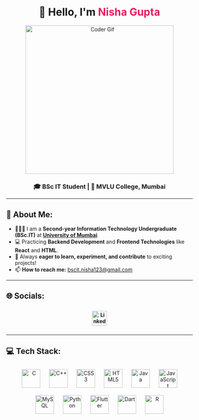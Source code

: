 <h1 align="center">👋 Hello, I'm <span style="color: #e91e63;">Nisha Gupta</span></h1>  
<div align="center">  
  <img src="code.gif" alt="Coder Gif" style="width:400px;"/>  
</div>  

<h3 align="center">🎓 <b>BSc IT Student</b> | 📍 <b>MVLU College, Mumbai</b></h3>

---

## 💫 About Me:
- 👩🏻‍💻 I am a **Second-year Information Technology Undergraduate (BSc.IT)** at **[University of Mumbai](https://mu.ac.in/)**  
- 💻 Practicing **Backend Development** and **Frontend Technologies** like **React** and **HTML**.  
- 🚀 Always **eager to learn, experiment, and contribute** to exciting projects!  
- 📫 **How to reach me:** bscit.nisha123@gmail.com
---

## 🌐 Socials:
<div align="center">
  <a href="https://www.linkedin.com/in/bhumika-dube-295105299/" target="_blank" style="text-decoration: none; font-weight: bold;">
    <img src="https://upload.wikimedia.org/wikipedia/commons/c/ca/LinkedIn_logo_initials.png" alt="LinkedIn" style="width:40px; height:40px; margin:10px; vertical-align:middle;">
  </a>
</div>

---

## 💻 Tech Stack:
<div align="center">  
<a href="https://www.cprogramming.com/" target="_blank"><img style="margin: 10px" src="https://profilinator.rishav.dev/skills-assets/c-original.svg" alt="C" height="50" /></a>  
<a href="https://www.cplusplus.com/" target="_blank"><img style="margin: 10px" src="https://profilinator.rishav.dev/skills-assets/cplusplus-original.svg" alt="C++" height="50" /></a>  
<a href="https://www.w3schools.com/css/" target="_blank"><img style="margin: 10px" src="https://profilinator.rishav.dev/skills-assets/css3-original-wordmark.svg" alt="CSS3" height="50" /></a>  
<a href="https://en.wikipedia.org/wiki/HTML5" target="_blank"><img style="margin: 10px" src="https://profilinator.rishav.dev/skills-assets/html5-original-wordmark.svg" alt="HTML5" height="50" /></a>  
<a href="https://www.java.com/" target="_blank"><img style="margin: 10px" src="https://profilinator.rishav.dev/skills-assets/java-original-wordmark.svg" alt="Java" height="50" /></a>  
<a href="https://www.javascript.com/" target="_blank"><img style="margin: 10px" src="https://profilinator.rishav.dev/skills-assets/javascript-original.svg" alt="JavaScript" height="50" /></a>  
<a href="https://www.mysql.com/" target="_blank"><img style="margin: 10px" src="https://profilinator.rishav.dev/skills-assets/mysql-original-wordmark.svg" alt="MySQL" height="50" /></a>  
<a href="https://www.python.org/" target="_blank"><img style="margin: 10px" src="https://profilinator.rishav.dev/skills-assets/python-original.svg" alt="Python" height="50" /></a>  
<a href="https://flutter.dev/" target="_blank"><img style="margin: 10px" src="https://profilinator.rishav.dev/skills-assets/flutterio-icon.svg" alt="Flutter" height="50" /></a>  
<a href="https://dart.dev/" target="_blank"><img style="margin: 10px" src="https://profilinator.rishav.dev/skills-assets/dartlang-icon.svg" alt="Dart" height="50" /></a>  
<a href="https://www.r-project.org/" target="_blank"><img style="margin: 10px" src="https://profilinator.rishav.dev/skills-assets/r.svg" alt="R" height="50" /></a>  
</div>

</td><td valign="top" width="33%">
